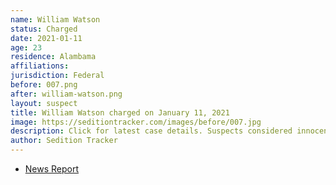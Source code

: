 ```yaml
---
name: William Watson
status: Charged
date: 2021-01-11
age: 23
residence: Alambama
affiliations:
jurisdiction: Federal
before: 007.png
after: william-watson.png
layout: suspect
title: William Watson charged on January 11, 2021
image: https://seditiontracker.com/images/before/007.jpg
description: Click for latest case details. Suspects considered innocent until proven guilty.
author: Sedition Tracker
---
```


- [News Report](https://www.wate.com/news/auburn-man-in-federal-custody-following-u-s-capitol-riot/)
